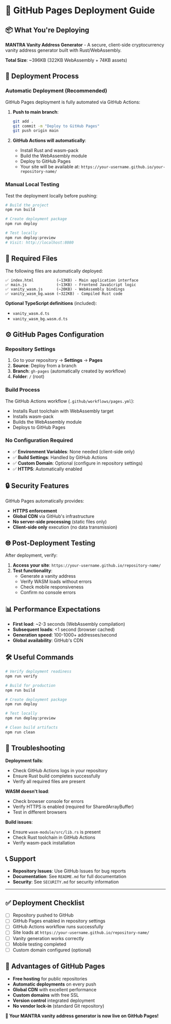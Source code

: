 # 🚀 GitHub Pages Deployment Guide

## 📦 What You're Deploying

**MANTRA Vanity Address Generator** - A secure, client-side cryptocurrency vanity address generator built with Rust/WebAssembly.

**Total Size**: ~396KB (322KB WebAssembly + 74KB assets)

## 🎯 Deployment Process

### Automatic Deployment (Recommended)

GitHub Pages deployment is fully automated via GitHub Actions:

1. **Push to main branch**:
   ```bash
   git add .
   git commit -m "Deploy to GitHub Pages"
   git push origin main
   ```

2. **GitHub Actions will automatically**:
   - Install Rust and wasm-pack
   - Build the WebAssembly module
   - Deploy to GitHub Pages
   - Your site will be available at: `https://your-username.github.io/your-repository-name/`

### Manual Local Testing

Test the deployment locally before pushing:

```bash
# Build the project
npm run build

# Create deployment package
npm run deploy

# Test locally
npm run deploy:preview
# Visit: http://localhost:8080
```

## 📁 Required Files

The following files are automatically deployed:

```
✅ index.html          (~13KB) - Main application interface
✅ main.js             (~13KB) - Frontend JavaScript logic  
✅ vanity_wasm.js      (~20KB) - WebAssembly bindings
✅ vanity_wasm_bg.wasm (~322KB) - Compiled Rust code
```

**Optional TypeScript definitions** (included):
- `vanity_wasm.d.ts`
- `vanity_wasm_bg.wasm.d.ts`

## ⚙️ GitHub Pages Configuration

### Repository Settings

1. Go to your repository → **Settings** → **Pages**
2. **Source**: Deploy from a branch
3. **Branch**: `gh-pages` (automatically created by workflow)
4. **Folder**: `/` (root)

### Build Process

The GitHub Actions workflow (`.github/workflows/pages.yml`):
- Installs Rust toolchain with WebAssembly target
- Installs wasm-pack
- Builds the WebAssembly module
- Deploys to GitHub Pages

### No Configuration Required

- ✅ **Environment Variables**: None needed (client-side only)
- ✅ **Build Settings**: Handled by GitHub Actions
- ✅ **Custom Domain**: Optional (configure in repository settings)
- ✅ **HTTPS**: Automatically enabled

## 🔒 Security Features

GitHub Pages automatically provides:
- **HTTPS enforcement**
- **Global CDN** via GitHub's infrastructure
- **No server-side processing** (static files only)
- **Client-side only** execution (no data transmission)

## 🌐 Post-Deployment Testing

After deployment, verify:

1. **Access your site**: `https://your-username.github.io/repository-name/`
2. **Test functionality**:
   - Generate a vanity address
   - Verify WASM loads without errors
   - Check mobile responsiveness
   - Confirm no console errors

## 📊 Performance Expectations

- **First load**: ~2-3 seconds (WebAssembly compilation)
- **Subsequent loads**: <1 second (browser cached)
- **Generation speed**: 100-1000+ addresses/second
- **Global availability**: GitHub's CDN

## 🛠️ Useful Commands

```bash
# Verify deployment readiness
npm run verify

# Build for production
npm run build

# Create deployment package
npm run deploy

# Test locally
npm run deploy:preview

# Clean build artifacts
npm run clean
```

## 🐛 Troubleshooting

**Deployment fails**:
- Check GitHub Actions logs in your repository
- Ensure Rust build completes successfully
- Verify all required files are present

**WASM doesn't load**:
- Check browser console for errors
- Verify HTTPS is enabled (required for SharedArrayBuffer)
- Test in different browsers

**Build issues**:
- Ensure `wasm-module/src/lib.rs` is present
- Check Rust toolchain in GitHub Actions
- Verify wasm-pack installation

## 📞 Support

- **Repository Issues**: Use GitHub Issues for bug reports
- **Documentation**: See `README.md` for full documentation
- **Security**: See `SECURITY.md` for security information

---

## ✅ Deployment Checklist

- [ ] Repository pushed to GitHub
- [ ] GitHub Pages enabled in repository settings
- [ ] GitHub Actions workflow runs successfully
- [ ] Site loads at `https://your-username.github.io/repository-name/`
- [ ] Vanity generation works correctly
- [ ] Mobile testing completed
- [ ] Custom domain configured (optional)

## 🎉 Advantages of GitHub Pages

- **Free hosting** for public repositories
- **Automatic deployments** on every push
- **Global CDN** with excellent performance
- **Custom domains** with free SSL
- **Version control** integrated deployment
- **No vendor lock-in** (standard Git repository)

**🎯 Your MANTRA vanity address generator is now live on GitHub Pages!**
